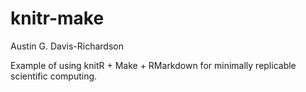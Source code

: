 # knitr-make

Austin G. Davis-Richardson

Example of using knitR + Make + RMarkdown for minimally replicable scientific
computing.
